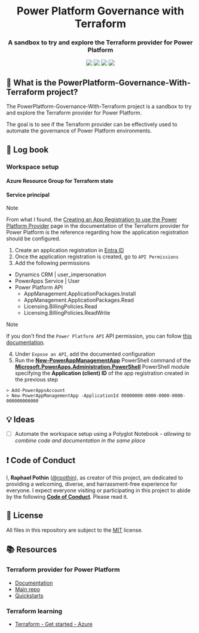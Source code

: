 <p align="center">
    <h1 align="center">
        Power Platform Governance with Terraform
    </h1>
    <h3 align="center">
        A sandbox to try and explore the Terraform provider for Power Platform
    </h3>
</p>

<p align="center">
    <a href="https://github.com/rpothin/PowerPlatform-Governance-With-Terraform/blob/main/LICENSE" alt="Repository License">
        <img src="https://img.shields.io/github/license/rpothin/PowerPlatform-Governance-With-Terraform?color=yellow&label=License" /></a>
    <a href="#watchers" alt="Watchers">
        <img src="https://img.shields.io/github/watchers/rpothin/PowerPlatform-Governance-With-Terraform?style=social" /></a>
    <a href="#forks" alt="Forks">
        <img src="https://img.shields.io/github/forks/rpothin/PowerPlatform-Governance-With-Terraform?style=social" /></a>
    <a href="#stars" alt="Stars">
        <img src="https://img.shields.io/github/stars/rpothin/PowerPlatform-Governance-With-Terraform?style=social" /></a>
</p>

## 🏡 What is the PowerPlatform-Governance-With-Terraform project?

The PowerPlatform-Governance-With-Terraform project is a sandbox to try and explore the Terraform provider for Power Platform.

The goal is to see if the Terraform provider can be effectively used to automate the governance of Power Platform environments.

## 📖 Log book

### Workspace setup

#### Azure Resource Group for Terraform state



#### Service principal

> [!NOTE]
> From what I found, the [Creating an App Registration to use the Power Platform Provider](https://microsoft.github.io/terraform-provider-power-platform/guides/app_registration/) page in the documentation of the Terraform provider for Power Platform is the reference regarding how the application registration should be configured.

1. Create an application registration in [Entra ID](https://entra.microsoft.com/#view/Microsoft_AAD_RegisteredApps/ApplicationsListBlade)
2. Once the application registration is created, go to `API Permissions`
3. Add the following permissions

- Dynamics CRM | user_impersonation
- PowerApps Service | User
- Power Platform API
  - AppManagement.ApplicationPackages.Install
  - AppManagement.ApplicationPackages.Read
  - Licensing.BillingPolicies.Read
  - Licensing.BillingPolicies.ReadWrite

> [!NOTE]
> If you don't find the `Power Platform API` API permission, you can follow [this documentation](https://learn.microsoft.com/en-us/power-platform/admin/programmability-authentication-v2#step-2-configure-api-permissions).

4. Under `Expose an API`, add the documented configuration
5. Run the [**New-PowerAppManagementApp**](https://docs.microsoft.com/en-us/powershell/module/microsoft.powerapps.administration.powershell/new-powerappmanagementapp) PowerShell command of the [**Microsoft.PowerApps.Administration.PowerShell**](https://docs.microsoft.com/en-us/powershell/module/microsoft.powerapps.administration.powershell) PowerShell module specifying the **Application (client) ID** of the app registration created in the previous step

```shell
> Add-PowerAppsAccount
> New-PowerAppManagementApp -ApplicationId 00000000-0000-0000-0000-000000000000
```

## 💡 Ideas

- [ ] Automate the workspace setup using a Polyglot Notebook - _allowing to combine code and documentation in the same place_

## ❗ Code of Conduct

I, **Raphael Pothin** ([@rpothin](https://github.com/rpothin)), as creator of this project, am dedicated to providing a welcoming, diverse, and harrassment-free experience for everyone.
I expect everyone visiting or participating in this project to abide by the following [**Code of Conduct**](CODE_OF_CONDUCT.md).
Please read it.

## 📝 License

All files in this repository are subject to the [MIT](LICENSE) license.

## 📚 Resources

### Terraform provider for Power Platform

- [Documentation](https://microsoft.github.io/terraform-provider-power-platform/)
- [Main repo](https://github.com/microsoft/terraform-provider-power-platform)
- [Quickstarts](https://github.com/microsoft/power-platform-terraform-quickstarts)

### Terraform learning

- [Terraform - Get started - Azure](https://developer.hashicorp.com/terraform/tutorials/azure-get-started)